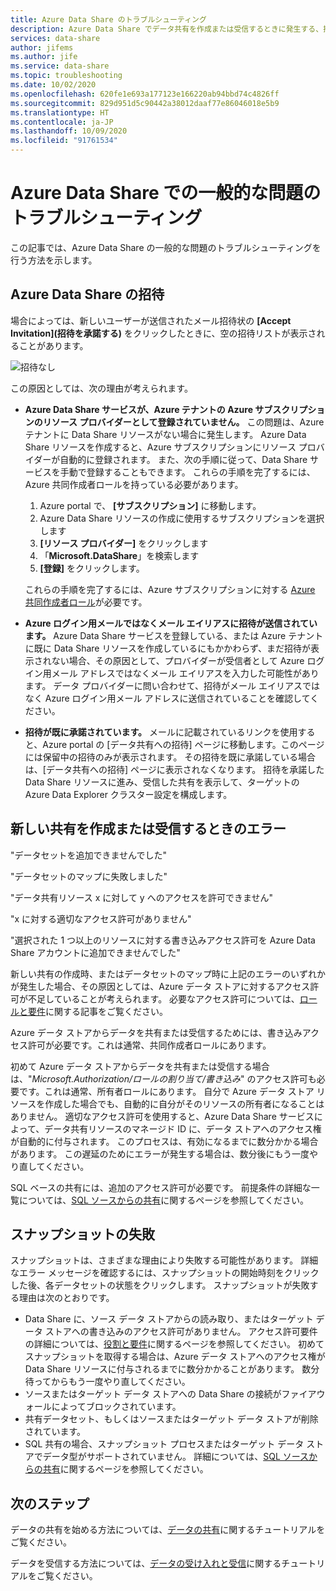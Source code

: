 ```yaml
---
title: Azure Data Share のトラブルシューティング
description: Azure Data Share でデータ共有を作成または受信するときに発生する、招待の問題やエラーを解決する方法について説明します。
services: data-share
author: jifems
ms.author: jife
ms.service: data-share
ms.topic: troubleshooting
ms.date: 10/02/2020
ms.openlocfilehash: 620fe1e693a177123e166220ab94bbd74c4826ff
ms.sourcegitcommit: 829d951d5c90442a38012daaf77e86046018e5b9
ms.translationtype: HT
ms.contentlocale: ja-JP
ms.lasthandoff: 10/09/2020
ms.locfileid: "91761534"
---
```

# <a name="troubleshoot-common-issues-in-azure-data-share"></a>Azure Data Share での一般的な問題のトラブルシューティング 

この記事では、Azure Data Share の一般的な問題のトラブルシューティングを行う方法を示します。 

## <a name="azure-data-share-invitations"></a>Azure Data Share の招待 

場合によっては、新しいユーザーが送信されたメール招待状の **[Accept Invitation]\(招待を承諾する\)** をクリックしたときに、空の招待リストが表示されることがあります。 

![招待なし](media/no-invites.png)

この原因としては、次の理由が考えられます。

* **Azure Data Share サービスが、Azure テナントの Azure サブスクリプションのリソース プロバイダーとして登録されていません。** この問題は、Azure テナントに Data Share リソースがない場合に発生します。 Azure Data Share リソースを作成すると、Azure サブスクリプションにリソース プロバイダーが自動的に登録されます。 また、次の手順に従って、Data Share サービスを手動で登録することもできます。 これらの手順を完了するには、Azure 共同作成者ロールを持っている必要があります。

    1. Azure portal で、 **[サブスクリプション]** に移動します。
    1. Azure Data Share リソースの作成に使用するサブスクリプションを選択します
    1. **[リソース プロバイダー]** をクリックします
    1. 「**Microsoft.DataShare**」を検索します
    1. **[登録]** をクリックします。 

    これらの手順を完了するには、Azure サブスクリプションに対する [Azure 共同作成者ロール](https://docs.microsoft.com/azure/role-based-access-control/built-in-roles#contributor)が必要です。 

* **Azure ログイン用メールではなくメール エイリアスに招待が送信されています。** Azure Data Share サービスを登録している、または Azure テナントに既に Data Share リソースを作成しているにもかかわらず、まだ招待が表示されない場合、その原因として、プロバイダーが受信者として Azure ログイン用メール アドレスではなくメール エイリアスを入力した可能性があります。 データ プロバイダーに問い合わせて、招待がメール エイリアスではなく Azure ログイン用メール アドレスに送信されていることを確認してください。

* **招待が既に承諾されています。** メールに記載されているリンクを使用すると、Azure portal の [データ共有への招待] ページに移動します。このページには保留中の招待のみが表示されます。 その招待を既に承諾している場合は、[データ共有への招待] ページに表示されなくなります。 招待を承諾した Data Share リソースに進み、受信した共有を表示して、ターゲットの Azure Data Explorer クラスター設定を構成します。

## <a name="error-when-creating-or-receiving-a-new-share"></a>新しい共有を作成または受信するときのエラー

"データセットを追加できませんでした"

"データセットのマップに失敗しました"

"データ共有リソース x に対して y へのアクセスを許可できません"

"x に対する適切なアクセス許可がありません"

"選択された 1 つ以上のリソースに対する書き込みアクセス許可を Azure Data Share アカウントに追加できませんでした"

新しい共有の作成時、またはデータセットのマップ時に上記のエラーのいずれかが発生した場合、その原因としては、Azure データ ストアに対するアクセス許可が不足していることが考えられます。 必要なアクセス許可については、[ロールと要件](concepts-roles-permissions.md)に関する記事をご覧ください。 

Azure データ ストアからデータを共有または受信するためには、書き込みアクセス許可が必要です。これは通常、共同作成者ロールにあります。 

初めて Azure データ ストアからデータを共有または受信する場合は、"*Microsoft.Authorization/ロールの割り当て/書き込み*" のアクセス許可も必要です。これは通常、所有者ロールにあります。 自分で Azure データ ストア リソースを作成した場合でも、自動的に自分がそのリソースの所有者になることはありません。 適切なアクセス許可を使用すると、Azure Data Share サービスによって、データ共有リソースのマネージド ID に、データ ストアへのアクセス権が自動的に付与されます。 このプロセスは、有効になるまでに数分かかる場合があります。 この遅延のためにエラーが発生する場合は、数分後にもう一度やり直してください。

SQL ベースの共有には、追加のアクセス許可が必要です。 前提条件の詳細な一覧については、[SQL ソースからの共有](how-to-share-from-sql.md)に関するページを参照してください。

## <a name="snapshot-failed"></a>スナップショットの失敗
スナップショットは、さまざまな理由により失敗する可能性があります。 詳細なエラー メッセージを確認するには、スナップショットの開始時刻をクリックした後、各データセットの状態をクリックします。 スナップショットが失敗する理由は次のとおりです。

* Data Share に、ソース データ ストアからの読み取り、またはターゲット データ ストアへの書き込みのアクセス許可がありません。 アクセス許可要件の詳細については、[役割と要件](concepts-roles-permissions.md)に関するページを参照してください。 初めてスナップショットを取得する場合は、Azure データ ストアへのアクセス権が Data Share リソースに付与されるまでに数分かかることがあります。 数分待ってからもう一度やり直してください。
* ソースまたはターゲット データ ストアへの Data Share の接続がファイアウォールによってブロックされています。
* 共有データセット、もしくはソースまたはターゲット データ ストアが削除されています。
* SQL 共有の場合、スナップショット プロセスまたはターゲット データ ストアでデータ型がサポートされていません。 詳細については、[SQL ソースからの共有](how-to-share-from-sql.md#supported-data-types)に関するページを参照してください。

## <a name="next-steps"></a>次のステップ

データの共有を始める方法については、[データの共有](share-your-data.md)に関するチュートリアルをご覧ください。 

データを受信する方法については、[データの受け入れと受信](subscribe-to-data-share.md)に関するチュートリアルをご覧ください。

